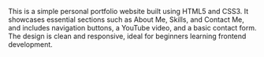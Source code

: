 This is a simple personal portfolio website built using HTML5 and CSS3. It showcases essential sections such as About Me, Skills, and Contact Me, and includes navigation buttons, a YouTube video, and a basic contact form. The design is clean and responsive, ideal for beginners learning frontend development.
